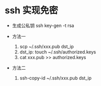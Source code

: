 # ssh 实现免密

- 生成公私钥 ssh key-gen -t rsa     

- 方法一
    1. scp ~/.ssh/xxx.pub dst_ip 
    2. dst_ip: touch ~/.ssh/authorized.keys
    3. cat xxx.pub >> authorized.keys

- 方法二
    1. ssh-copy-id ~/.ssh/xxx.pub dst_ip

